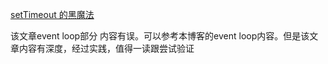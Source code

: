 [setTimeout 的黑魔法](http://www.cnblogs.com/fly-snow/p/5427865.html)

该文章event loop部分 内容有误。可以参考本博客的event loop内容。但是该文章内容有深度，经过实践，值得一读跟尝试验证